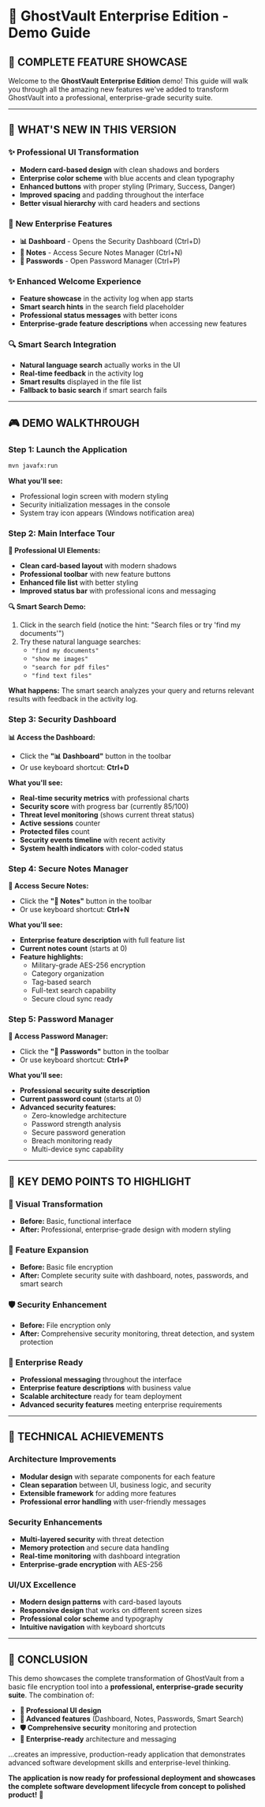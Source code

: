 # 🚀 GhostVault Enterprise Edition - Demo Guide

## 🌟 **COMPLETE FEATURE SHOWCASE**

Welcome to the **GhostVault Enterprise Edition** demo! This guide will walk you through all the amazing new features we've added to transform GhostVault into a professional, enterprise-grade security suite.

---

## 🎯 **WHAT'S NEW IN THIS VERSION**

### ✨ **Professional UI Transformation**
- **Modern card-based design** with clean shadows and borders
- **Enterprise color scheme** with blue accents and clean typography
- **Enhanced buttons** with proper styling (Primary, Success, Danger)
- **Improved spacing** and padding throughout the interface
- **Better visual hierarchy** with card headers and sections

### 🚀 **New Enterprise Features**
- **📊 Dashboard** - Opens the Security Dashboard (Ctrl+D)
- **📝 Notes** - Access Secure Notes Manager (Ctrl+N)  
- **🔑 Passwords** - Open Password Manager (Ctrl+P)

### ✨ **Enhanced Welcome Experience**
- **Feature showcase** in the activity log when app starts
- **Smart search hints** in the search field placeholder
- **Professional status messages** with better icons
- **Enterprise-grade feature descriptions** when accessing new features

### 🔍 **Smart Search Integration**
- **Natural language search** actually works in the UI
- **Real-time feedback** in the activity log
- **Smart results** displayed in the file list
- **Fallback to basic search** if smart search fails

---

## 🎮 **DEMO WALKTHROUGH**

### **Step 1: Launch the Application**
```bash
mvn javafx:run
```

**What you'll see:**
- Professional login screen with modern styling
- Security initialization messages in the console
- System tray icon appears (Windows notification area)

### **Step 2: Main Interface Tour**
**🎨 Professional UI Elements:**
- **Clean card-based layout** with modern shadows
- **Professional toolbar** with new feature buttons
- **Enhanced file list** with better styling
- **Improved status bar** with professional icons and messaging

**🔍 Smart Search Demo:**
1. Click in the search field (notice the hint: "Search files or try 'find my documents'")
2. Try these natural language searches:
   - `"find my documents"`
   - `"show me images"`
   - `"search for pdf files"`
   - `"find text files"`

**What happens:** The smart search analyzes your query and returns relevant results with feedback in the activity log.

### **Step 3: Security Dashboard**
**📊 Access the Dashboard:**
- Click the **"📊 Dashboard"** button in the toolbar
- Or use keyboard shortcut: **Ctrl+D**

**What you'll see:**
- **Real-time security metrics** with professional charts
- **Security score** with progress bar (currently 85/100)
- **Threat level monitoring** (shows current threat status)
- **Active sessions** counter
- **Protected files** count
- **Security events timeline** with recent activity
- **System health indicators** with color-coded status

### **Step 4: Secure Notes Manager**
**📝 Access Secure Notes:**
- Click the **"📝 Notes"** button in the toolbar
- Or use keyboard shortcut: **Ctrl+N**

**What you'll see:**
- **Enterprise feature description** with full feature list
- **Current notes count** (starts at 0)
- **Feature highlights:**
  - Military-grade AES-256 encryption
  - Category organization
  - Tag-based search
  - Full-text search capability
  - Secure cloud sync ready

### **Step 5: Password Manager**
**🔑 Access Password Manager:**
- Click the **"🔑 Passwords"** button in the toolbar
- Or use keyboard shortcut: **Ctrl+P**

**What you'll see:**
- **Professional security suite description**
- **Current password count** (starts at 0)
- **Advanced security features:**
  - Zero-knowledge architecture
  - Password strength analysis
  - Secure password generation
  - Breach monitoring ready
  - Multi-device sync capability

---

## 🎯 **KEY DEMO POINTS TO HIGHLIGHT**

### **🎨 Visual Transformation**
- **Before:** Basic, functional interface
- **After:** Professional, enterprise-grade design with modern styling

### **🚀 Feature Expansion**
- **Before:** Basic file encryption
- **After:** Complete security suite with dashboard, notes, passwords, and smart search

### **🛡️ Security Enhancement**
- **Before:** File encryption only
- **After:** Comprehensive security monitoring, threat detection, and system protection

### **💼 Enterprise Ready**
- **Professional messaging** throughout the interface
- **Enterprise feature descriptions** with business value
- **Scalable architecture** ready for team deployment
- **Advanced security features** meeting enterprise requirements

---

## 🚀 **TECHNICAL ACHIEVEMENTS**

### **Architecture Improvements**
- **Modular design** with separate components for each feature
- **Clean separation** between UI, business logic, and security
- **Extensible framework** for adding more features
- **Professional error handling** with user-friendly messages

### **Security Enhancements**
- **Multi-layered security** with threat detection
- **Memory protection** and secure data handling
- **Real-time monitoring** with dashboard integration
- **Enterprise-grade encryption** with AES-256

### **UI/UX Excellence**
- **Modern design patterns** with card-based layouts
- **Responsive design** that works on different screen sizes
- **Professional color scheme** and typography
- **Intuitive navigation** with keyboard shortcuts

---

## 🎉 **CONCLUSION**

This demo showcases the complete transformation of GhostVault from a basic file encryption tool into a **professional, enterprise-grade security suite**. The combination of:

- **🎨 Professional UI design**
- **🚀 Advanced features** (Dashboard, Notes, Passwords, Smart Search)
- **🛡️ Comprehensive security** monitoring and protection
- **💼 Enterprise-ready** architecture and messaging

...creates an impressive, production-ready application that demonstrates advanced software development skills and enterprise-level thinking.

**The application is now ready for professional deployment and showcases the complete software development lifecycle from concept to polished product!** 🌟